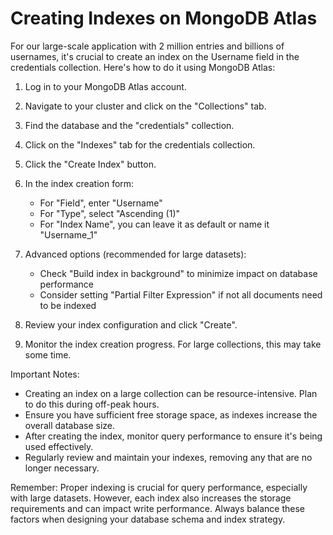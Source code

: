 # Creating Indexes on MongoDB Atlas

For our large-scale application with 2 million entries and billions of usernames, it's crucial to create an index on the Username field in the credentials collection. Here's how to do it using MongoDB Atlas:

1. Log in to your MongoDB Atlas account.

2. Navigate to your cluster and click on the "Collections" tab.

3. Find the database and the "credentials" collection.

4. Click on the "Indexes" tab for the credentials collection.

5. Click the "Create Index" button.

6. In the index creation form:

   - For "Field", enter "Username"
   - For "Type", select "Ascending (1)"
   - For "Index Name", you can leave it as default or name it "Username_1"

7. Advanced options (recommended for large datasets):

   - Check "Build index in background" to minimize impact on database performance
   - Consider setting "Partial Filter Expression" if not all documents need to be indexed

8. Review your index configuration and click "Create".

9. Monitor the index creation progress. For large collections, this may take some time.

Important Notes:

- Creating an index on a large collection can be resource-intensive. Plan to do this during off-peak hours.
- Ensure you have sufficient free storage space, as indexes increase the overall database size.
- After creating the index, monitor query performance to ensure it's being used effectively.
- Regularly review and maintain your indexes, removing any that are no longer necessary.

Remember: Proper indexing is crucial for query performance, especially with large datasets. However, each index also increases the storage requirements and can impact write performance. Always balance these factors when designing your database schema and index strategy.
